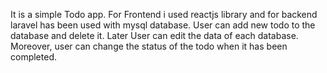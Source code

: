 It is a simple Todo app. For Frontend i used reactjs library and for backend laravel has been used with mysql database.
User can add new todo to the database and delete it. Later User can edit the data of each database. Moreover, user can change the status of the todo when it has been completed.